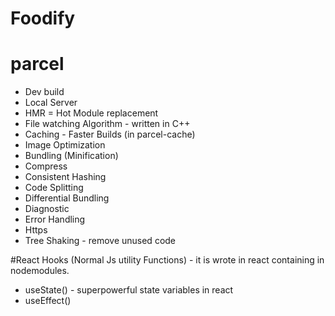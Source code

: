 # Foodify

# parcel
- Dev build
- Local Server
- HMR = Hot Module replacement
- File watching Algorithm - written in C++
- Caching - Faster Builds (in parcel-cache)
- Image Optimization
- Bundling (Minification)
- Compress
- Consistent Hashing
- Code Splitting
- Differential Bundling
- Diagnostic
- Error Handling
- Https
- Tree Shaking - remove unused code

#React Hooks
(Normal Js utility Functions) - it is wrote in react containing in nodemodules.
- useState() - superpowerful state variables in react
- useEffect() 
